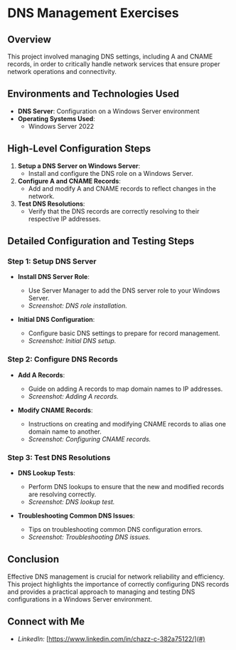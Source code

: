 <h1>DNS Management Exercises</h1>

<h2>Overview</h2>
This project involved managing DNS settings, including A and CNAME records, in order to critically handle network services that ensure proper network operations and connectivity.

## Environments and Technologies Used
- **DNS Server**: Configuration on a Windows Server environment
- **Operating Systems Used**:
  - Windows Server 2022

## High-Level Configuration Steps
1. **Setup a DNS Server on Windows Server**:
   - Install and configure the DNS role on a Windows Server.
2. **Configure A and CNAME Records**:
   - Add and modify A and CNAME records to reflect changes in the network.
3. **Test DNS Resolutions**:
   - Verify that the DNS records are correctly resolving to their respective IP addresses.

## Detailed Configuration and Testing Steps

### Step 1: Setup DNS Server
- **Install DNS Server Role**:
  - Use Server Manager to add the DNS server role to your Windows Server.
  - *Screenshot: DNS role installation.*

- **Initial DNS Configuration**:
  - Configure basic DNS settings to prepare for record management.
  - *Screenshot: Initial DNS setup.*

### Step 2: Configure DNS Records
- **Add A Records**:
  - Guide on adding A records to map domain names to IP addresses.
  - *Screenshot: Adding A records.*

- **Modify CNAME Records**:
  - Instructions on creating and modifying CNAME records to alias one domain name to another.
  - *Screenshot: Configuring CNAME records.*

### Step 3: Test DNS Resolutions
- **DNS Lookup Tests**:
  - Perform DNS lookups to ensure that the new and modified records are resolving correctly.
  - *Screenshot: DNS lookup test.*

- **Troubleshooting Common DNS Issues**:
  - Tips on troubleshooting common DNS configuration errors.
  - *Screenshot: Troubleshooting DNS issues.*

## Conclusion
Effective DNS management is crucial for network reliability and efficiency. This project highlights the importance of correctly configuring DNS records and provides a practical approach to managing and testing DNS configurations in a Windows Server environment.

## Connect with Me
- *LinkedIn:* [https://www.linkedin.com/in/chazz-c-382a75122/](#)
